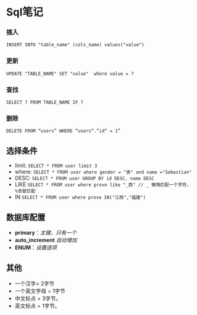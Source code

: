 # Sql笔记

### 插入
 ` INSERT INTO "table_name" (cols_name) values("value") `

### 更新

 ` UPDATE "TABLE_NAME" SET "value"  where value = ? `

### 查找

` SELECT ? FROM TABLE_NAME IF ?  `

### 删除

` DELETE FROM “users” WHERE “users“.“id“ = 1”  `


## 选择条件 

- limit: ` SELECT * FROM user limit 3 `
- where: `SELECT * FROM user where gender = "男" and name ="Sebastian"`
- DESC: `SELECT * FROM user GROUP BY id DESC, name DESC`
- LIKE `SELECT * FROM user where prove like "_西" // _ 懒惰匹配一个字符， %贪婪匹配 `
- IN  `SELECT * FROM user where prove IN("江西","福建")`

## 数据库配置

- **primary**：*主键，只有一个*
- **auto_increment** *自动增加*
- **ENUM**：*设置选项*


## 其他

- 一个汉字= 2字节 
- 一个英文字母 = 1字节
- 中文标点 = 3字节。
- 英文标点 = 1字节。
